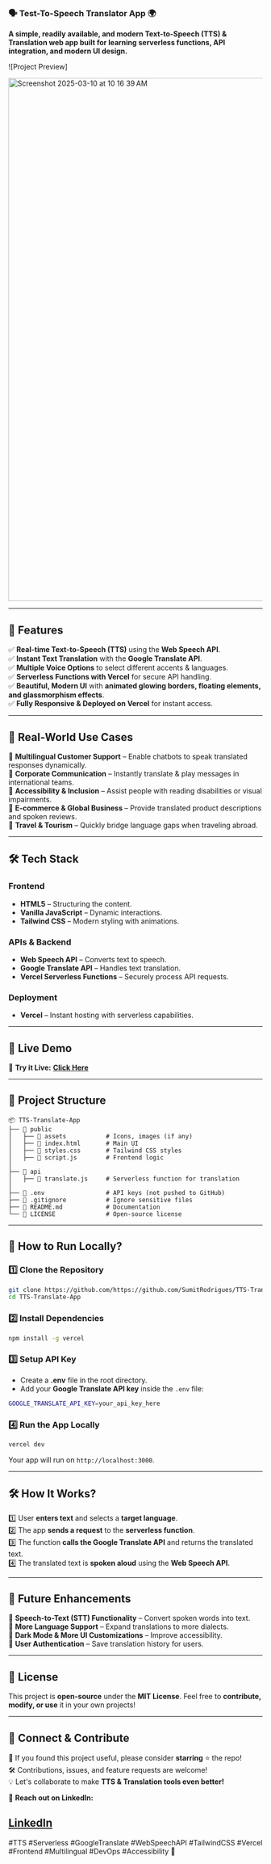 ### **🗣️ Test-To-Speech Translator App** 🌍  
**A simple, readily available, and modern Text-to-Speech (TTS) & Translation web app built for learning serverless functions, API integration, and modern UI design.**  

![Project Preview]

<img width="1036" alt="Screenshot 2025-03-10 at 10 16 39 AM" src="https://github.com/user-attachments/assets/b30ce360-f6e0-4820-abdf-5744b8162fd5" />


---

## **🚀 Features**  
✅ **Real-time Text-to-Speech (TTS)** using the **Web Speech API**.  
✅ **Instant Text Translation** with the **Google Translate API**.  
✅ **Multiple Voice Options** to select different accents & languages.  
✅ **Serverless Functions with Vercel** for secure API handling.  
✅ **Beautiful, Modern UI** with **animated glowing borders, floating elements, and glassmorphism effects**.  
✅ **Fully Responsive & Deployed on Vercel** for instant access.  

---

## **🎯 Real-World Use Cases**  
🔹 **Multilingual Customer Support** – Enable chatbots to speak translated responses dynamically.  
🔹 **Corporate Communication** – Instantly translate & play messages in international teams.  
🔹 **Accessibility & Inclusion** – Assist people with reading disabilities or visual impairments.  
🔹 **E-commerce & Global Business** – Provide translated product descriptions and spoken reviews.  
🔹 **Travel & Tourism** – Quickly bridge language gaps when traveling abroad.  

---

## **🛠️ Tech Stack**  
### **Frontend**  
- **HTML5** – Structuring the content.  
- **Vanilla JavaScript** – Dynamic interactions.  
- **Tailwind CSS** – Modern styling with animations.  

### **APIs & Backend**  
- **Web Speech API** – Converts text to speech.  
- **Google Translate API** – Handles text translation.  
- **Vercel Serverless Functions** – Securely process API requests.  

### **Deployment**  
- **Vercel** – Instant hosting with serverless capabilities.  

---

## **🌟 Live Demo**  
🎤 **Try it Live:** **[Click Here]((https://tts-translate-a1rcllq69-sumit-rodrigues-projects.vercel.app/))**  

---

## **📂 Project Structure**  
```
📦 TTS-Translate-App
├── 📂 public
│   ├── 📂 assets           # Icons, images (if any)
│   ├── 📄 index.html       # Main UI
│   ├── 📄 styles.css       # Tailwind CSS styles
│   ├── 📄 script.js        # Frontend logic
│
├── 📂 api
│   ├── 📄 translate.js     # Serverless function for translation
│
├── 📄 .env                 # API keys (not pushed to GitHub)
├── 📄 .gitignore           # Ignore sensitive files
├── 📄 README.md            # Documentation
└── 📄 LICENSE              # Open-source license
```

---

## **📜 How to Run Locally?**  
### **1️⃣ Clone the Repository**  
```sh
git clone https://github.com/https://github.com/SumitRodrigues/TTS-Translate-App.git/
cd TTS-Translate-App
```

### **2️⃣ Install Dependencies**  
```sh
npm install -g vercel
```

### **3️⃣ Setup API Key**  
- Create a **.env** file in the root directory.  
- Add your **Google Translate API key** inside the `.env` file:  
```sh
GOOGLE_TRANSLATE_API_KEY=your_api_key_here
```

### **4️⃣ Run the App Locally**  
```sh
vercel dev
```
Your app will run on `http://localhost:3000`.  

---

## **🛠️ How It Works?**  
1️⃣ User **enters text** and selects a **target language**.  
2️⃣ The app **sends a request** to the **serverless function**.  
3️⃣ The function **calls the Google Translate API** and returns the translated text.  
4️⃣ The translated text is **spoken aloud** using the **Web Speech API**.  

---

## **🎯 Future Enhancements**  
🔹 **Speech-to-Text (STT) Functionality** – Convert spoken words into text.  
🔹 **More Language Support** – Expand translations to more dialects.  
🔹 **Dark Mode & More UI Customizations** – Improve accessibility.  
🔹 **User Authentication** – Save translation history for users.  

---

## **📜 License**  
This project is **open-source** under the **MIT License**. Feel free to **contribute, modify, or use** it in your own projects!  

---

## **💬 Connect & Contribute**  
🚀 If you found this project useful, please consider **starring** ⭐ the repo!  
🛠️ Contributions, issues, and feature requests are welcome!  
💡 Let's collaborate to make **TTS & Translation tools even better!**  

📧 **Reach out on LinkedIn:** 

[LinkedIn](https://www.linkedin.com/in/sumit-rodrigues/)  
---

#TTS #Serverless #GoogleTranslate #WebSpeechAPI #TailwindCSS #Vercel #Frontend #Multilingual #DevOps #Accessibility 🚀
